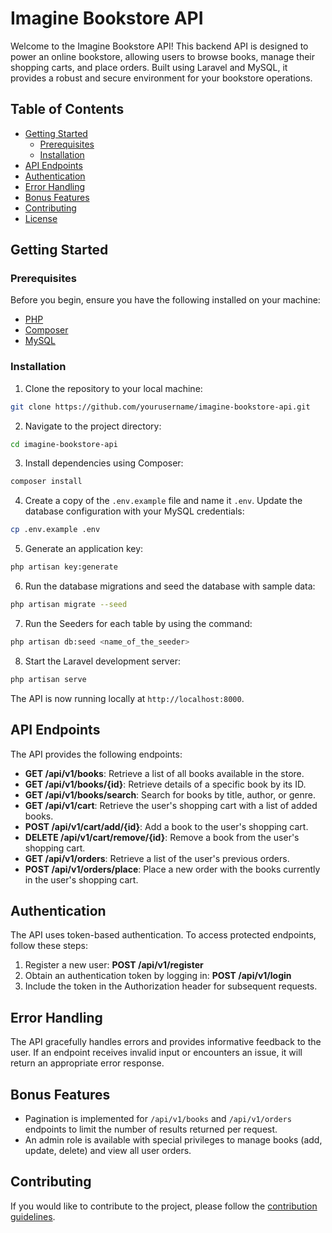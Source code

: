 # Imagine Bookstore API

Welcome to the Imagine Bookstore API! This backend API is designed to power an online bookstore, allowing users to browse books, manage their shopping carts, and place orders. Built using Laravel and MySQL, it provides a robust and secure environment for your bookstore operations.

## Table of Contents

- [Getting Started](#getting-started)
  - [Prerequisites](#prerequisites)
  - [Installation](#installation)
- [API Endpoints](#api-endpoints)
- [Authentication](#authentication)
- [Error Handling](#error-handling)
- [Bonus Features](#bonus-features)
- [Contributing](#contributing)
- [License](#license)

## Getting Started

### Prerequisites

Before you begin, ensure you have the following installed on your machine:

- [PHP](https://www.php.net/manual/en/install.php)
- [Composer](https://getcomposer.org/download/)
- [MySQL](https://dev.mysql.com/downloads/)

### Installation

1. Clone the repository to your local machine:

```bash
git clone https://github.com/yourusername/imagine-bookstore-api.git
```

2. Navigate to the project directory:

```bash
cd imagine-bookstore-api
```

3. Install dependencies using Composer:

```bash
composer install
```

4. Create a copy of the `.env.example` file and name it `.env`. Update the database configuration with your MySQL credentials:

```bash
cp .env.example .env
```

5. Generate an application key:

```bash
php artisan key:generate
```

6. Run the database migrations and seed the database with sample data:

```bash
php artisan migrate --seed
```

7. Run the Seeders for each table by using the command:

```bash
php artisan db:seed <name_of_the_seeder>
```
   
8. Start the Laravel development server:

```bash
php artisan serve
```

The API is now running locally at `http://localhost:8000`.

## API Endpoints

The API provides the following endpoints:

- **GET /api/v1/books**: Retrieve a list of all books available in the store.
- **GET /api/v1/books/{id}**: Retrieve details of a specific book by its ID.
- **GET /api/v1/books/search**: Search for books by title, author, or genre.
- **GET /api/v1/cart**: Retrieve the user's shopping cart with a list of added books.
- **POST /api/v1/cart/add/{id}**: Add a book to the user's shopping cart.
- **DELETE /api/v1/cart/remove/{id}**: Remove a book from the user's shopping cart.
- **GET /api/v1/orders**: Retrieve a list of the user's previous orders.
- **POST /api/v1/orders/place**: Place a new order with the books currently in the user's shopping cart.

## Authentication

The API uses token-based authentication. To access protected endpoints, follow these steps:

1. Register a new user: **POST /api/v1/register**
2. Obtain an authentication token by logging in: **POST /api/v1/login**
3. Include the token in the Authorization header for subsequent requests.

## Error Handling

The API gracefully handles errors and provides informative feedback to the user. If an endpoint receives invalid input or encounters an issue, it will return an appropriate error response.

## Bonus Features

- Pagination is implemented for `/api/v1/books` and `/api/v1/orders` endpoints to limit the number of results returned per request.
- An admin role is available with special privileges to manage books (add, update, delete) and view all user orders.

## Contributing

If you would like to contribute to the project, please follow the [contribution guidelines](CONTRIBUTING.md).
